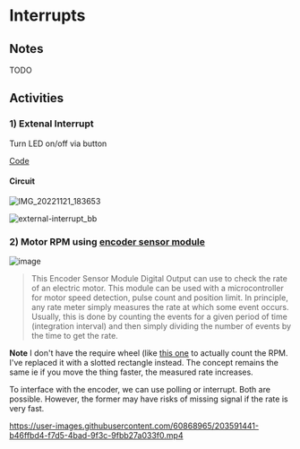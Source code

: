 # Interrupts

## Notes

TODO

## Activities

### 1) Extenal Interrupt

Turn LED on/off via button

[Code](https://github.com/iqfareez/mcte4342-embedded-system-design/blob/main/Week7/external-interrupt/src/main.cpp)

#### Circuit

![IMG_20221121_183653](https://user-images.githubusercontent.com/60868965/203564758-e4e22847-5f7a-4653-861c-334e9f58d705.jpg)

![external-interrupt_bb](https://user-images.githubusercontent.com/60868965/203564793-89480197-cdd1-4ff0-83b8-3a28a7979544.png)

### 2) Motor RPM using [encoder sensor module](https://my.cytron.io/p-encoder-sensor-module-digital-output?ref=99Y7TxrNIn6Jo) 

![image](https://user-images.githubusercontent.com/60868965/203565023-bd55e807-80ce-4bed-a11e-7a80270d79f6.png)

> This Encoder Sensor Module Digital Output can use to check the rate of an electric motor. This module can be used with a microcontroller for motor speed detection, pulse count and position limit. In principle, any rate meter simply measures the rate at which some event occurs. Usually, this is done by counting the events for a given period of time (integration interval) and then simply dividing the number of events by the time to get the rate.

**Note** I don't have the require wheel (like [this one](https://www.teknatool.com/wp-content/uploads/2020/10/46061_Wheel_01.jpg) to actually count the RPM. I've replaced it with a slotted rectangle instead. The concept remains the same ie if you move the thing faster, the measured rate increases.

To interface with the encoder, we can use polling or interrupt. Both are possible. However, the former may have risks of missing signal if the rate is very fast. 

https://user-images.githubusercontent.com/60868965/203591441-b46ffbd4-f7d5-4bad-9f3c-9fbb27a033f0.mp4
